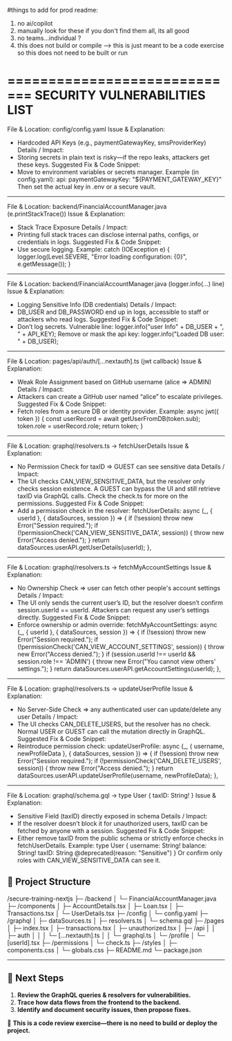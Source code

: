 #things to add for prod readme:
1. no ai/copilot
2. manually look for these if you don't find them all, its all good
3. no teams...individual ? 
4. this does not build or compile --> this is just meant to be a code exercise so this does not need to be built or run




=============================
SECURITY VULNERABILITIES LIST
=============================

File & Location: config/config.yaml
Issue & Explanation:
  - Hardcoded API Keys (e.g., paymentGatewayKey, smsProviderKey)
Details / Impact:
  - Storing secrets in plain text is risky—if the repo leaks, attackers get these keys.
Suggested Fix & Code Snippet:
  - Move to environment variables or secrets manager.
  Example (in config.yaml):
    api:
      paymentGatewayKey: "${PAYMENT_GATEWAY_KEY}"
  Then set the actual key in .env or a secure vault.

------------------------------------------------------------------

File & Location: backend/FinancialAccountManager.java (e.printStackTrace())
Issue & Explanation:
  - Stack Trace Exposure
Details / Impact:
  - Printing full stack traces can disclose internal paths, configs, or credentials in logs.
Suggested Fix & Code Snippet:
  - Use secure logging.
    Example:
      catch (IOException e) {
        logger.log(Level.SEVERE, "Error loading configuration: {0}", e.getMessage());
      }

------------------------------------------------------------------

File & Location: backend/FinancialAccountManager.java (logger.info(...) line)
Issue & Explanation:
  - Logging Sensitive Info (DB credentials)
Details / Impact:
  - DB_USER and DB_PASSWORD end up in logs, accessible to staff or attackers who read logs.
Suggested Fix & Code Snippet:
  - Don’t log secrets. 
    Vulnerable line:
      logger.info("user Info" + DB_USER + ", " + API_KEY);
    Remove or mask the api key:
      logger.info("Loaded DB user: " + DB_USER);

------------------------------------------------------------------

File & Location: pages/api/auth/[...nextauth].ts (jwt callback)
Issue & Explanation:
  - Weak Role Assignment based on GitHub username (alice => ADMIN)
Details / Impact:
  - Attackers can create a GitHub user named “alice” to escalate privileges.
Suggested Fix & Code Snippet:
  - Fetch roles from a secure DB or identity provider.
    Example:
      async jwt({ token }) {
        const userRecord = await getUserFromDB(token.sub);
        token.role = userRecord.role;
        return token;
      }

------------------------------------------------------------------

File & Location: graphql/resolvers.ts → fetchUserDetails
Issue & Explanation:
  - No Permission Check for taxID => GUEST can see sensitive data
Details / Impact:
  - The UI checks CAN_VIEW_SENSITIVE_DATA, but the resolver only checks session existence.
    A GUEST can bypass the UI and still retrieve taxID via GraphQL calls. Check the check.ts for more on the permissions.
Suggested Fix & Code Snippet:
  - Add a permission check in the resolver:
    fetchUserDetails: async (_, { userId }, { dataSources, session }) => {
      if (!session) throw new Error("Session required.");
      if (!permissionCheck('CAN_VIEW_SENSITIVE_DATA', session)) {
        throw new Error("Access denied.");
      }
      return dataSources.userAPI.getUserDetails(userId);
    },

------------------------------------------------------------------

File & Location: graphql/resolvers.ts → fetchMyAccountSettings
Issue & Explanation:
  - No Ownership Check => user can fetch other people's account settings
Details / Impact:
  - The UI only sends the current user’s ID, but the resolver doesn’t confirm session.userId == userId.
    Attackers can request any user’s settings directly.
Suggested Fix & Code Snippet:
  - Enforce ownership or admin override:
    fetchMyAccountSettings: async (_, { userId }, { dataSources, session }) => {
      if (!session) throw new Error("Session required.");
      if (!permissionCheck('CAN_VIEW_ACCOUNT_SETTINGS', session)) {
        throw new Error("Access denied.");
      }
      if (session.userId !== userId && session.role !== 'ADMIN') {
        throw new Error("You cannot view others' settings.");
      }
      return dataSources.userAPI.getAccountSettings(userId);
    },

------------------------------------------------------------------

File & Location: graphql/resolvers.ts → updateUserProfile
Issue & Explanation:
  - No Server-Side Check => any authenticated user can update/delete any user
Details / Impact:
  - The UI checks CAN_DELETE_USERS, but the resolver has no check. 
    Normal USER or GUEST can call the mutation directly in GraphQL.
Suggested Fix & Code Snippet:
  - Reintroduce permission check:
    updateUserProfile: async (_, { username, newProfileData }, { dataSources, session }) => {
      if (!session) throw new Error("Session required.");
      if (!permissionCheck('CAN_DELETE_USERS', session)) {
        throw new Error("Access denied.");
      }
      return dataSources.userAPI.updateUserProfile(username, newProfileData);
    },

------------------------------------------------------------------

File & Location: graphql/schema.gql → type User { taxID: String! }
Issue & Explanation:
  - Sensitive Field (taxID) directly exposed in schema
Details / Impact:
  - If the resolver doesn’t block it for unauthorized users, taxID can be fetched by anyone with a session.
Suggested Fix & Code Snippet:
  - Either remove taxID from the public schema or strictly enforce checks in fetchUserDetails.
    Example:
      type User {
        username: String!
        balance: String!
        taxID: String @deprecated(reason: "Sensitive")
      }
    Or confirm only roles with CAN_VIEW_SENSITIVE_DATA can see it.

## 📁 **Project Structure**
/secure-training-nextjs
  ├─ /backend
  │   └─ FinancialAccountManager.java
  ├─ /components
  │   ├─ AccountDetails.tsx
  │   ├─ Loan.tsx
  │   ├─ Transactions.tsx
  │   └─ UserDetails.tsx
  ├─ /config
  │   └─ config.yaml
  ├─ /graphql
  │   ├─ dataSources.ts
  │   ├─ resolvers.ts
  │   └─ schema.gql
  ├─ /pages
  │   ├─ index.tsx
  │   ├─ transactions.tsx
  │   ├─ unauthorized.tsx
  │   ├─ /api
  │   │   ├─ auth
  │   │   │   └─ [...nextauth].ts
  │   │   └─ graphql.ts
  │   └─ /profile
  │       └─ [userId].tsx
  ├─ /permissions
  │   └─ check.ts
  ├─ /styles
  │   ├─ components.css
  │   └─ globals.css
  ├─ README.md
  └─ package.json

---

## 🚀 **Next Steps**
1. **Review the GraphQL queries & resolvers for vulnerabilities.**
2. **Trace how data flows from the frontend to the backend.**
3. **Identify and document security issues, then propose fixes.**

📌 **This is a code review exercise—there is no need to build or deploy the project.**
